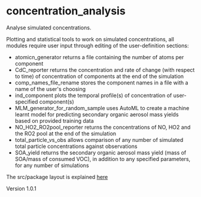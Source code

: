 # concentration_analysis
Analyse simulated concentrations.

Plotting and statistical tools to work on simulated concentrations, all modules require user input through editing of the user-definition sections:

* atomicn_generator returns a file containing the number of atoms per component
* CdC_reporter returns the concentration and rate of change (with respect to time) of concentration of components at the end of the simulation
* comp_names_file_rename stores the component names in a file with a name of the user's choosing
* ind_component plots the temporal profile(s) of concentration of user-specified component(s)
* MLM_generator_for_random_sample uses AutoML to create a machine learnt model for predicting secondary organic aerosol mass yields based on provided training data
* NO_HO2_RO2pool_reporter returns the concentrations of NO, HO2 and the RO2 pool at the end of the simulation
* total_particle_vs_obs allows comparison of any number of simulated total particle concentrations against observations
* SOA_yield returns the secondary organic aerosol mass yield (mass of SOA/mass of consumed VOC), in addition to any specified parameters, for any number of simulations 


The src/package layout is explained [here](https://www.pyopensci.org/python-package-guide/package-structure-code/python-package-structure.html)

Version 1.0.1

